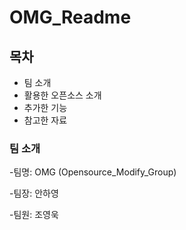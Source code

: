 # OMG_Readme

## 목차
  - 팀 소개
  - 활용한 오픈소스 소개
  - 추가한 기능
  - 참고한 자료

### 팀 소개
   -팀명: OMG (Opensource_Modify_Group)
   
   -팀장: 안하영
   
   -팀원: 조영욱
